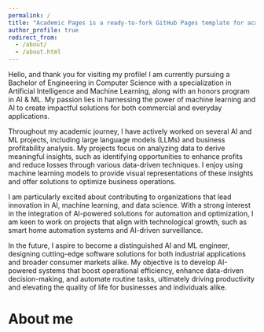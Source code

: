 ```yaml
---
permalink: /
title: "Academic Pages is a ready-to-fork GitHub Pages template for academic personal websites"
author_profile: true
redirect_from: 
  - /about/
  - /about.html
---
```


Hello, and thank you for visiting my profile! I am currently pursuing a Bachelor of Engineering in Computer Science with a specialization in Artificial Intelligence and Machine Learning, along with an honors program in AI & ML. My passion lies in harnessing the power of machine learning and AI to create impactful solutions for both commercial and everyday applications.

Throughout my academic journey, I have actively worked on several AI and ML projects, including large language models (LLMs) and business profitability analysis. My projects focus on analyzing data to derive meaningful insights, such as identifying opportunities to enhance profits and reduce losses through various data-driven techniques. I enjoy using machine learning models to provide visual representations of these insights and offer solutions to optimize business operations.

I am particularly excited about contributing to organizations that lead innovation in AI, machine learning, and data science. With a strong interest in the integration of AI-powered solutions for automation and optimization, I am keen to work on projects that align with  technological growth, such as smart home automation systems and AI-driven surveillance.

In the future, I aspire to become a distinguished AI and ML engineer, designing cutting-edge software solutions for both industrial applications and broader consumer markets alike. My objective is to develop AI-powered systems that boost operational efficiency, enhance data-driven decision-making, and automate routine tasks, ultimately driving productivity and elevating the quality of life for businesses and individuals alike.

About me
======



